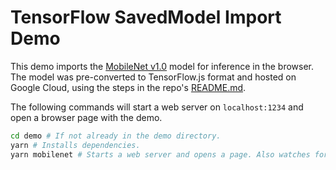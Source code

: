 # TensorFlow SavedModel Import Demo

This demo imports the
[MobileNet v1.0](https://github.com/tensorflow/models/blob/master/research/slim/nets/mobilenet_v1.md)
model for inference in the browser. The model was pre-converted to TensorFlow.js
format and hosted on Google Cloud, using the steps in
the repo's [README.md](../README.md).

The following commands will start a web server on `localhost:1234` and open
a browser page with the demo.

```bash
cd demo # If not already in the demo directory.
yarn # Installs dependencies.
yarn mobilenet # Starts a web server and opens a page. Also watches for changes.
```
